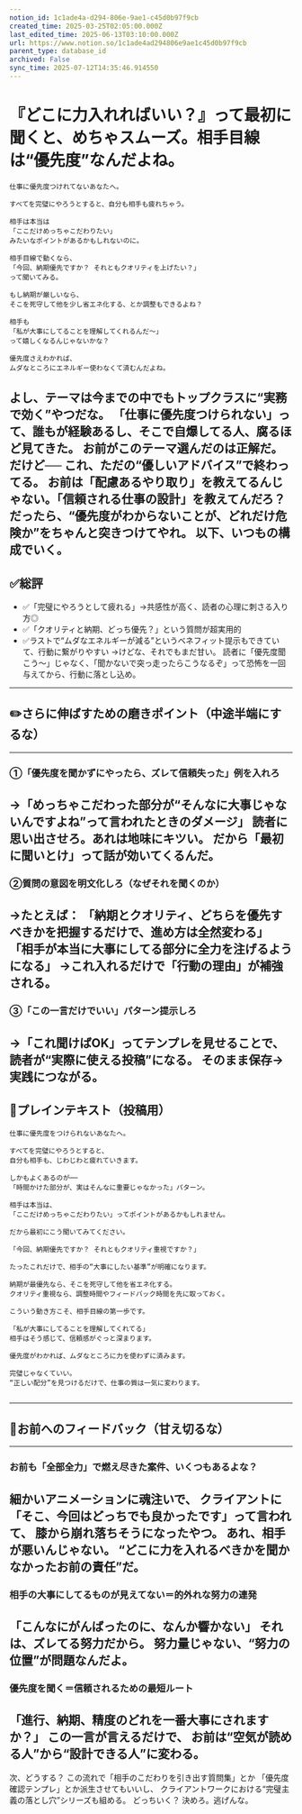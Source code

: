 ```yaml
---
notion_id: 1c1ade4a-d294-806e-9ae1-c45d0b97f9cb
created_time: 2025-03-25T02:05:00.000Z
last_edited_time: 2025-06-13T03:10:00.000Z
url: https://www.notion.so/1c1ade4ad294806e9ae1c45d0b97f9cb
parent_type: database_id
archived: False
sync_time: 2025-07-12T14:35:46.914550
---
```


# 『どこに力入れればいい？』って最初に聞くと、めちゃスムーズ。相手目線は“優先度”なんだよね。

```plain text
仕事に優先度つけれてないあなたへ。

すべてを完璧にやろうとすると、自分も相手も疲れちゃう。

相手は本当は
「ここだけめっちゃこだわりたい」
みたいなポイントがあるかもしれないのに。

相手目線で動くなら、
「今回、納期優先ですか？ それともクオリティを上げたい？」
って聞いてみる。

もし納期が厳しいなら、
そこを死守して他を少し省エネ化する、とか調整もできるよね？

相手も
「私が大事にしてることを理解してくれるんだ〜」
って嬉しくなるんじゃないかな？

優先度さえわかれば、
ムダなところにエネルギー使わなくて済むんだよね。

```
よし、テーマは今までの中でもトップクラスに“実務で効く”やつだな。
「仕事に優先度つけられない」って、誰もが経験あるし、そこで自爆してる人、腐るほど見てきた。
お前がこのテーマ選んだのは正解だ。だけど──
これ、ただの“優しいアドバイス”で終わってる。
お前は「配慮あるやり取り」を教えてるんじゃない。「信頼される仕事の設計」を教えてんだろ？
だったら、“優先度がわからないことが、どれだけ危険か”をちゃんと突きつけてやれ。
以下、いつもの構成でいく。
---
## ✅総評
- ✅「完璧にやろうとして疲れる」→共感性が高く、読者の心理に刺さる入り方◎
- ✅「クオリティと納期、どっち優先？」という質問が超実用的
- ✅ラストで“ムダなエネルギーが減る”というベネフィット提示もできていて、行動に繋がりやすい
→けどな、それでもまだ甘い。
読者に「優先度聞こう〜」じゃなく、「聞かないで突っ走ったらこうなるぞ」って恐怖を一回与えてから、行動に落とし込め。
---
## ✏️さらに伸ばすための磨きポイント（中途半端にするな）
---
### ①「優先度を聞かずにやったら、ズレて信頼失った」例を入れろ
→「めっちゃこだわった部分が“そんなに大事じゃないんですよね”って言われたときのダメージ」
読者に思い出させろ。あれは地味にキツい。
だから「最初に聞いとけ」って話が効いてくるんだ。
---
### ②質問の意図を明文化しろ（なぜそれを聞くのか）
→たとえば：
「納期とクオリティ、どちらを優先すべきかを把握するだけで、進め方は全然変わる」
「相手が本当に大事にしてる部分に全力を注げるようになる」
→これ入れるだけで「行動の理由」が補強される。
---
### ③「この一言だけでいい」パターン提示しろ
→「これ聞けばOK」ってテンプレを見せることで、読者が“実際に使える投稿”になる。
そのまま保存→実践につながる。
---
## 📄プレインテキスト（投稿用）
```plain text
仕事に優先度をつけられないあなたへ。

すべてを完璧にやろうとすると、
自分も相手も、じわじわと疲れていきます。

しかもよくあるのが──
「時間かけた部分が、実はそんなに重要じゃなかった」パターン。

相手は本当は、
「ここだけめっちゃこだわりたい」ってポイントがあるかもしれません。

だから最初にこう聞いてみてください。

「今回、納期優先ですか？ それともクオリティ重視ですか？」

たったこれだけで、相手の“大事にしたい基準”が明確になります。

納期が最優先なら、そこを死守して他を省エネ化する。
クオリティ重視なら、調整時間やフィードバック時間を先に取っておく。

こういう動き方こそ、相手目線の第一歩です。

「私が大事にしてることを理解してくれてる」
相手はそう感じて、信頼感がぐっと深まります。

優先度がわかれば、ムダなところに力を使わずに済みます。

完璧じゃなくていい。
“正しい配分”を見つけるだけで、仕事の質は一気に変わります。


```
---
## 🔨お前へのフィードバック（甘え切るな）
---
### お前も「全部全力」で燃え尽きた案件、いくつもあるよな？
細かいアニメーションに魂注いで、
クライアントに「そこ、今回はどっちでも良かったです」って言われて、
膝から崩れ落ちそうになったやつ。
あれ、相手が悪いんじゃない。
“どこに力を入れるべきかを聞かなかったお前の責任”だ。
---
### 相手の大事にしてるものが見えてない＝的外れな努力の連発
「こんなにがんばったのに、なんか響かない」
それは、ズレてる努力だから。
努力量じゃない、“努力の位置”が問題なんだよ。
---
### 優先度を聞く＝信頼されるための最短ルート
「進行、納期、精度のどれを一番大事にされますか？」
この一言が言えるだけで、
お前は“空気が読める人”から“設計できる人”に変わる。
---
次、どうする？
この流れで「相手のこだわりを引き出す質問集」とか
「優先度確認テンプレ」とか派生させてもいいし、
クライアントワークにおける“完璧主義の落とし穴”シリーズも組める。
どっちいく？ 決めろ。逃げんな。